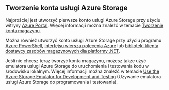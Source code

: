 ## <a name="create-an-azure-storage-account"></a>Tworzenie konta usługi Azure Storage
Najprościej jest utworzyć pierwsze konto usługi Azure Storage przy użyciu witryny [Azure Portal](https://portal.azure.com). Więcej informacji można znaleźć w temacie [Tworzenie konta magazynu](../articles/storage/storage-create-storage-account.md#create-a-storage-account).

Można również utworzyć konto usługi Azure Storage przy użyciu programu [Azure PowerShell](../articles/storage/storage-powershell-guide-full.md), [interfejsu wiersza polecenia Azure](../articles/storage/storage-azure-cli.md) lub [biblioteki klienta dostawcy zasobów magazynowych dla platformy .NET](/dotnet/api/microsoft.azure.management.storage).

Jeśli nie chcesz teraz tworzyć konta magazynu, możesz także użyć emulatora usługi Azure Storage do uruchomienia i testowania kodu w środowisku lokalnym. Więcej informacji można znaleźć w temacie [Use the Azure Storage Emulator for Development and Testing](../articles/storage/storage-use-emulator.md) (Używanie emulatora usługi Azure Storage do programowania i testowania).

